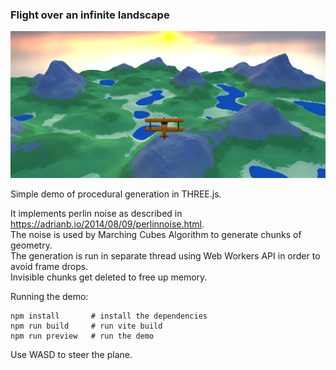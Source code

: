 ### Flight over an infinite landscape

![Demo](demo.png)

Simple demo of procedural generation in THREE.js.

It implements perlin noise as described in https://adrianb.io/2014/08/09/perlinnoise.html. \
The noise is used by Marching Cubes Algorithm to generate chunks of geometry.\
The generation is run in separate thread using Web Workers API in order to avoid frame drops. \
Invisible chunks get deleted to free up memory.

Running the demo:
```shell
npm install       # install the dependencies
npm run build     # run vite build
npm run preview   # run the demo
```

Use WASD to steer the plane.